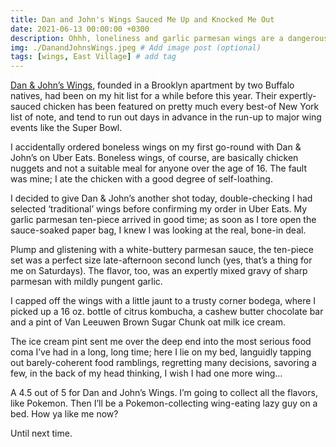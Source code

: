 ```yaml
---
title: Dan and John's Wings Sauced Me Up and Knocked Me Out
date: 2021-06-13 00:00:00 +0300
description: Ohhh, loneliness and garlic parmesan wings are a dangerous mix....
img: ./DanandJohnsWings.jpeg # Add image post (optional)
tags: [wings, East Village] # add tag
---
```


<a href='http://danandjohns.com/' target='blank'>Dan & John’s Wings</a>, founded in a Brooklyn apartment by two Buffalo natives, had been on my hit list for a while before this year. Their expertly-sauced chicken has been featured on pretty much every best-of New York list of note, and tend to run out days in advance in the run-up to major wing events like the Super Bowl.

I accidentally ordered boneless wings on my first go-round with Dan & John’s on Uber Eats. Boneless wings, of course, are basically chicken nuggets and not a suitable meal for anyone over the age of 16. The fault was mine; I ate the chicken with a good degree of self-loathing.

I decided to give Dan & John’s another shot today, double-checking I had selected ‘traditional’ wings before confirming my order in Uber Eats. My garlic parmesan ten-piece arrived in good time; as soon as I tore open the sauce-soaked paper bag, I knew I was looking at the real, bone-in deal.

Plump and glistening with a white-buttery parmesan sauce, the ten-piece set was a perfect size late-afternoon second lunch (yes, that’s a thing for me on Saturdays). The flavor, too, was an expertly mixed gravy of sharp parmesan with mildly pungent garlic.

I capped off the wings with a little jaunt to a trusty corner bodega, where I picked up a 16 oz. bottle of citrus kombucha, a cashew butter chocolate bar and a pint of Van Leeuwen Brown Sugar Chunk oat milk ice cream.

The ice cream pint sent me over the deep end into the most serious food coma I’ve had in a long, long time; here I lie on my bed, languidly tapping out barely-coherent food ramblings, regretting many decisions, savoring a few, in the back of my head thinking, I wish I had one more wing…

A 4.5 out of 5 for Dan and John’s Wings. I’m going to collect all the flavors, like Pokemon. Then I’ll be a Pokemon-collecting wing-eating lazy guy on a bed. How ya like me now?

Until next time.